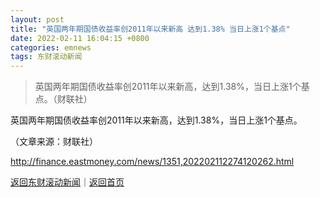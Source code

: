 ```yaml
---
layout: post
title: "英国两年期国债收益率创2011年以来新高 达到1.38% 当日上涨1个基点"
date: 2022-02-11 16:04:15 +0800
categories: emnews
tags: 东财滚动新闻
---
```

> 英国两年期国债收益率创2011年以来新高，达到1.38%，当日上涨1个基点。（财联社）

<p>英国两年期国债收益率创2011年以来新高，达到1.38%，当日上涨1个基点。</p><p class="em_media">（文章来源：财联社）</p>

<http://finance.eastmoney.com/news/1351,202202112274120262.html>

[返回东财滚动新闻](//finews.withounder.com/emnews/)｜[返回首页](//finews.withounder.com/)